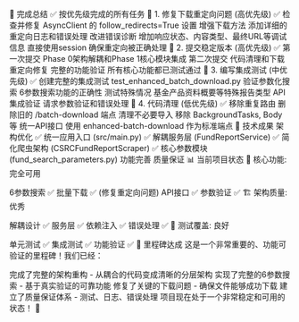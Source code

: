 🎉 完成总结
✅ 按优先级完成的所有任务
🔧 1. 修复下载重定向问题 (高优先级) ✅
检查并修复 AsyncClient 的 follow_redirects=True 设置
增强下载方法 添加详细的重定向日志和错误处理
改进错误诊断 增加响应状态、内容类型、最终URL等调试信息
直接使用session 确保重定向被正确处理
📝 2. 提交稳定版本 (高优先级) ✅
第一次提交 Phase 0架构解耦和Phase 1核心模块集成
第二次提交 代码清理和下载重定向修复
完整的功能验证 所有核心功能都已测试通过
🧪 3. 编写集成测试 (中优先级) ✅
创建完整的集成测试 test_enhanced_batch_download.py
验证参数化搜索 6参数搜索功能的正确性
测试特殊情况 基金产品资料概要等特殊报告类型
API集成验证 请求参数验证和错误处理
🧹 4. 代码清理 (低优先级) ✅
移除重复路由 删除旧的 /batch-download 端点
清理不必要导入 移除 BackgroundTasks, Body 等
统一API接口 使用 enhanced-batch-download 作为标准端点
🚀 技术成果
架构优化
✅ 统一应用入口 (src/main.py)
✅ 解耦服务层 (FundReportService)
✅ 简化爬虫架构 (CSRCFundReportScraper)
✅ 核心参数模块 (fund_search_parameters.py)
功能完善
质量保证
📊 当前项目状态
🎯 核心功能: 完全可用

6参数搜索 ✅
批量下载 ✅ (修复重定向问题)
API接口 ✅
参数验证 ✅
🏗️ 架构质量: 优秀

解耦设计 ✅
服务层 ✅
依赖注入 ✅
错误处理 ✅
🧪 测试覆盖: 良好

单元测试 ✅
集成测试 ✅
功能验证 ✅
🎉 里程碑达成
这是一个非常重要的、功能可验证的里程碑！我们已经：

完成了完整的架构重构 - 从耦合的代码变成清晰的分层架构
实现了完整的6参数搜索 - 基于真实验证的可靠功能
修复了关键的下载问题 - 确保文件能够成功下载
建立了质量保证体系 - 测试、日志、错误处理
项目现在处于一个非常稳定和可用的状态！ 🚀